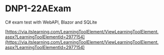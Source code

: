# DNP1-22AExam
C# exam test with WebAPI, Blazor and SQLite


[https://via.itslearning.com/LearningToolElement/ViewLearningToolElement.aspx?LearningToolElementId=2977154](https://via.itslearning.com/LearningToolElement/ViewLearningToolElement.aspx?LearningToolElementId=2977154)
